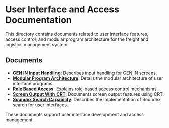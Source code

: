 # User Interface and Access Documentation

This directory contains documents related to user interface features, access control, and modular program architecture for the freight and logistics management system.

## Documents

- **[GEN IN Input Handling](./GEN%20IN%20Input%20Handling.md)**: Describes input handling for GEN IN screens.
- **[Modular Program Architecture](./Modular%20Program%20Architecture.md)**: Details the modular architecture of user interface programs.
- **[Role Based Access](./Role%20Based%20Access.md)**: Explains role-based access control mechanisms.
- **[Screen Output With CRT](./Screen%20Output%20With%20CRT.md)**: Documents screen output features using CRT.
- **[Soundex Search Capability](./Soundex%20Search%20Capability.md)**: Describes the implementation of Soundex search for user interfaces.

These documents support user interface development and access management. 